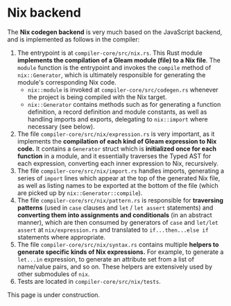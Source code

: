 # Nix backend

The **Nix codegen backend** is very much based on the JavaScript backend, and is implemented as follows in the compiler:

1. The entrypoint is at `compiler-core/src/nix.rs`. This Rust module **implements the compilation of a Gleam module (file) to a Nix file**. The `module` function is the entrypoint and invokes the `compile` method of `nix::Generator`, which is ultimately responsible for generating the module's corresponding Nix code.
    - `nix::module` is invoked at `compiler-core/src/codegen.rs` whenever the project is being compiled with the Nix target.
    - `nix::Generator` contains methods such as for generating a function definition, a record definition and module constants, as well as handling imports and exports, delegating to `nix::import` where necessary (see below).
2. The file `compiler-core/src/nix/expression.rs` is very important, as it implements the **compilation of each kind of Gleam expression to Nix code.** It contains a `Generator` struct which is **initialized once for each function** in a module, and it essentially traverses the Typed AST for each expression, converting each inner expression to Nix, recursively.
3. The file `compiler-core/src/nix/import.rs` handles imports, generating a series of `import` lines which appear at the top of the generated Nix file, as well as listing names to be exported at the bottom of the file (which are picked up by `nix::Generator::compile`).
4. The file `compiler-core/src/nix/pattern.rs` is responsible for **traversing patterns** (used in `case` clauses and `let` / `let assert` statements) and **converting them into assignments and conditionals** (in an abstract manner), which are then consumed by generators of `case` and `let/let assert` at `nix/expression.rs` and translated to `if...then...else if` statements where appropriate.
5. The file `compiler-core/src/nix/syntax.rs` contains multiple **helpers to generate specific kinds of Nix expressions.** For example, to generate a `let...in` expression, to generate an attribute set from a list of name/value pairs, and so on. These helpers are extensively used by other submodules of `nix`.
6. Tests are located in `compiler-core/src/nix/tests`.

This page is under construction.
